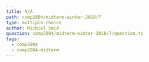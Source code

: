 ```yaml
---
title: N/A
path: comp2804/midterm-winter-2018/7
type: multiple-choice
author: Michiel Smid
question: comp2804/midterm-winter-2018/7/question.ts
tags:
  - comp2804
  - comp2804-midterm
---
```

